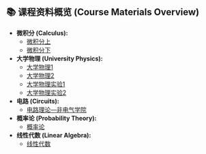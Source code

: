 ## 📚 课程资料概览 (Course Materials Overview)

* **微积分 (Calculus):**
    * [微积分上](./calculus1.md/)
    * [微积分下](./calculus2.md/)
* **大学物理 (University Physics):**
    * [大学物理1](./physics1.md)
    * [大学物理2](./physics2.md)
    * [大学物理实验1](./physics_experiment1.md)
    * [大学物理实验2](./physics_experiment2.md)
* **电路 (Circuits):**
    * [电路理论—非电气学院](./circuit.md)
* **概率论 (Probability Theory):**
    * [概率论](./probability.md)
* **线性代数 (Linear Algebra):**
    * [线性代数](./linear_algebra.md)